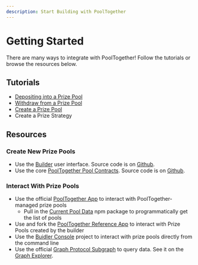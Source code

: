 ```yaml
---
description: Start Building with PoolTogether
---
```


# Getting Started

There are many ways to integrate with PoolTogether!  Follow the tutorials or browse the resources below.

## Tutorials

* [Depositing into a Prize Pool](buying-tickets.md)
* [Withdraw from a Prize Pool](withdrawing-from-a-prize-pool.md)
* [Create a Prize Pool](creating-a-prize-pool.md)
* Create a Prize Strategy

## Resources

### Create New Prize Pools

* Use the [Builder](https://builder.pooltogether.com) user interface.  Source code is on [Github](https://github.com/pooltogether/pooltogether-pool-builder-ui).
* Use the core [PoolTogether Pool Contracts](../networks.md).  Source code is on [Github](https://github.com/pooltogether/pooltogether-pool-contracts).

### Interact With Prize Pools

* Use the official [PoolTogether App](https://staging-v3.pooltogether.com/) to interact with PoolTogether-managed prize pools
  * Pull in the [Current Pool Data](https://github.com/pooltogether/current-pool-data) npm package to programmatically get the list of pools
* Use and fork the [PoolTogether Reference App](https://reference-app.pooltogether.com/) to interact with Prize Pools created by the builder
* Use the [Buidler Console](https://github.com/pooltogether/buidler-console) project to interact with prize pools directly from the command line
* Use the official [Graph Protocol Subgraph](https://github.com/pooltogether/pooltogether-subgraph-v3) to query data.  See it on the [Graph Explorer](https://thegraph.com/explorer/subgraph/pooltogether/rinkeby-staging-v3).



